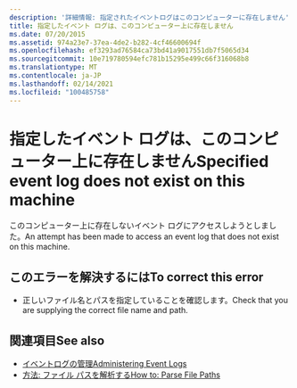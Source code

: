 ```yaml
---
description: '詳細情報: 指定されたイベントログはこのコンピューターに存在しません'
title: 指定したイベント ログは、このコンピューター上に存在しません
ms.date: 07/20/2015
ms.assetid: 974a23e7-37ea-4de2-b282-4cf46600694f
ms.openlocfilehash: ef3293ad76584ca73bd41a9017551db7f5065d34
ms.sourcegitcommit: 10e719780594efc781b15295e499c66f316068b8
ms.translationtype: MT
ms.contentlocale: ja-JP
ms.lasthandoff: 02/14/2021
ms.locfileid: "100485758"
---
```

# <a name="specified-event-log-does-not-exist-on-this-machine"></a><span data-ttu-id="b40c7-103">指定したイベント ログは、このコンピューター上に存在しません</span><span class="sxs-lookup"><span data-stu-id="b40c7-103">Specified event log does not exist on this machine</span></span>

<span data-ttu-id="b40c7-104">このコンピューター上に存在しないイベント ログにアクセスしようとしました。</span><span class="sxs-lookup"><span data-stu-id="b40c7-104">An attempt has been made to access an event log that does not exist on this machine.</span></span>  
  
## <a name="to-correct-this-error"></a><span data-ttu-id="b40c7-105">このエラーを解決するには</span><span class="sxs-lookup"><span data-stu-id="b40c7-105">To correct this error</span></span>  
  
- <span data-ttu-id="b40c7-106">正しいファイル名とパスを指定していることを確認します。</span><span class="sxs-lookup"><span data-stu-id="b40c7-106">Check that you are supplying the correct file name and path.</span></span>  
  
## <a name="see-also"></a><span data-ttu-id="b40c7-107">関連項目</span><span class="sxs-lookup"><span data-stu-id="b40c7-107">See also</span></span>

- <span data-ttu-id="b40c7-108">[イベントログの管理](/previous-versions/visualstudio/visual-studio-2008/4f69axw4(v=vs.90))</span><span class="sxs-lookup"><span data-stu-id="b40c7-108">[Administering Event Logs](/previous-versions/visualstudio/visual-studio-2008/4f69axw4(v=vs.90))</span></span>
- [<span data-ttu-id="b40c7-109">方法: ファイル パスを解析する</span><span class="sxs-lookup"><span data-stu-id="b40c7-109">How to: Parse File Paths</span></span>](../developing-apps/programming/drives-directories-files/how-to-parse-file-paths.md)
